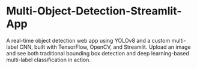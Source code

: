 # Multi-Object-Detection-Streamlit-App
A real-time object detection web app using YOLOv8 and a custom multi-label CNN, built with TensorFlow, OpenCV, and Streamlit. Upload an image and see both traditional bounding box detection and deep learning-based multi-label classification in action.
